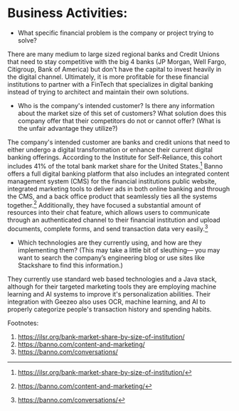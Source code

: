 # Business Activities:

* What specific financial problem is the company or project trying to solve?

There are many medium to large sized regional banks and Credit Unions that need to stay competitive with the big 4 banks (JP Morgan, Well Fargo, Citigroup, Bank of America) but don't have the capital to invest heavily in the digital channel. Ultimately, it is more profitable for these financial institutions to partner with a FinTech that specializes in digital banking instead of trying to architect and maintain their own solutions.  

* Who is the company's intended customer?  Is there any information about the market size of this set of customers? What solution does this company offer that their competitors do not or cannot offer? (What is the unfair advantage they utilize?)

The company's intended customer are banks and credit unions that need to either undergo a digital transformation or enhance their current digital banking offerings. According to the Institute for Self-Reliance, this cohort includes 41% of the total bank market share for the United States.[^1] Banno offers a full digital banking platform that also includes an integrated content management system (CMS) for the financial institutions public website, integrated marketing tools to deliver ads in both online banking and through the CMS, and a back office product that seamlessly ties all the systems together.[^2] Additionally, they have focused a substantial amount of resources into their chat feature, which allows users to communicate through an authenticated channel to their financial institution and upload documents, complete forms, and send transaction data very easily.[^3]

* Which technologies are they currently using, and how are they implementing them? (This may take a little bit of sleuthing–– you may want to search the company’s engineering blog or use sites like Stackshare to find this information.)

They currently use standard web based technologies and a Java stack, although for their targeted marketing tools they are employing machine learning and AI systems to improve it's personalization abilities. Their integration with Geezeo also uses OCR, machine learning, and AI to properly categorize people's transaction history and spending habits.

Footnotes:
1. https://ilsr.org/bank-market-share-by-size-of-institution/
2. https://banno.com/content-and-marketing/
3. https://banno.com/conversations/

[^1]:https://ilsr.org/bank-market-share-by-size-of-institution/
[^2]:https://banno.com/content-and-marketing/
[^3]:https://banno.com/conversations/
